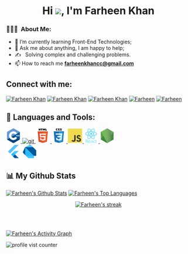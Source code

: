 
<h1 align="center">Hi <img src="https://raw.githubusercontent.com/MartinHeinz/MartinHeinz/master/wave.gif" width="30px">, I'm Farheen Khan</h1>


<h3>👨🏻‍💻 &nbsp;About Me: </h3>


- 🌱 I’m currently learning Front-End Technologies; 
- 💬 Ask me about anything, I am happy to help;
- ✍️ &nbsp; Solving complex and challenging problems.
- 📫 How to reach me **farheenkhancc@gmail.com**



## Connect with me:
<p align="left">

 <a href="https://twitter.com/FarheenFirdous5" target="blank"><img align="center" src="https://cdn.jsdelivr.net/npm/simple-icons@3.0.1/icons/twitter.svg" alt="Farheen Khan" height="40" width="60" /></a>
<a href="https://www.linkedin.com/in/farheen-khan21" target="blank"><img align="center" src="https://cdn.jsdelivr.net/npm/simple-icons@3.0.1/icons/linkedin.svg" alt="Farheen Khan" height="40" width="60" /></a>
<a href="https://www.instagram.com/hobosoul__/" target="blank"><img align="center" src="https://cdn.jsdelivr.net/npm/simple-icons@3.0.1/icons/instagram.svg" alt="Farheen Khan" height="50" width="60" /></a>
<a href="https://codepen.io/Farheen21" target="blank"><img align="center" src="https://cdn2.iconfinder.com/data/icons/social-icons-33/128/Codepen-512.png" alt="Farheen" height="50" width="60" /></a>
<a href="https://leetcode.com/Farheen_khan/" target="blank"><img align="center" src="https://cdn.icon-icons.com/icons2/2389/PNG/512/leetcode_logo_icon_145113.png" alt="Farheen" height="50" width="50" /></a>


## 🚀 Languages and Tools:

<p align="left"> 

<a href="https://www.w3schools.com/cpp/" target="_blank"> <img src="https://raw.githubusercontent.com/devicons/devicon/master/icons/cplusplus/cplusplus-original.svg" alt="cplusplus" width="40" height="40"/> </a> 
<a href="https://git-scm.com/" target="_blank"> <img src="https://www.vectorlogo.zone/logos/git-scm/git-scm-icon.svg" alt="git" width="40" height="40"/> </a> <a href="https://www.w3.org/html/" target="_blank"> <img src="https://raw.githubusercontent.com/devicons/devicon/master/icons/html5/html5-original-wordmark.svg" alt="html5" width="40" height="40"/> </a>
<a href="https://www.w3schools.com/css/" target="_blank"> <img src="https://raw.githubusercontent.com/devicons/devicon/master/icons/css3/css3-original-wordmark.svg" alt="css3" width="40" height="40"/> </a>
<a href="https://developer.mozilla.org/en-US/docs/Web/JavaScript" target="_blank"> <img src="https://raw.githubusercontent.com/devicons/devicon/master/icons/javascript/javascript-original.svg" alt="javascript" width="40" height="40"/> </a> 
<a href="https://reactjs.org/" target="_blank"> <img src="https://raw.githubusercontent.com/devicons/devicon/master/icons/react/react-original-wordmark.svg" alt="react" width="40" height="40"/> </a>
<code><img height="40" src="https://raw.githubusercontent.com/github/explore/80688e429a7d4ef2fca1e82350fe8e3517d3494d/topics/nodejs/nodejs.png"></code>    
<code><img height="40" src="https://raw.githubusercontent.com/github/explore/80688e429a7d4ef2fca1e82350fe8e3517d3494d/topics/flutter/flutter.png"></code>
<code><img height="40" src="https://raw.githubusercontent.com/github/explore/80688e429a7d4ef2fca1e82350fe8e3517d3494d/topics/dart/dart.png"></code>
<br/>

  ## 📊 My Github Stats
<p>
    <a href="https://github.com/farheen21/github-readme-stats"><img alt="Farheen's Github Stats" src="https://github-readme-stats.vercel.app/api?username=farheen21&show_icons=true&count_private=true&theme=react&hide_border=true&bg_color=0D1117" /></a>
  <a href="https://github.com/farheen21/github-readme-stats"><img alt="Farheen's Top Languages" src="https://github-readme-stats.vercel.app/api/top-langs/?username=farheen21&langs_count=8&count_private=true&layout=compact&theme=react&hide_border=true&bg_color=0D1117" /></a>
  <br/>
  <p align="center">
    <a href="https://github.com/farheen21/github-readme-streak-stats">
        <img title="🔥 Get streak stats for your profile at git.io/streak-stats" alt="Farheen's streak" src="https://github-readme-streak-stats.herokuapp.com/?user=farheen21&theme=black-ice&hide_border=true&stroke=0000&background=060A0CD0"/>
    </a>
</p>
</p>
<br/>
<br/>

<a href="https://github.com/farheen21/github-readme-activity-graph"><img alt="Farheen's Activity Graph" src="https://activity-graph.herokuapp.com/graph?username=farheen21&bg_color=0D1117&color=5BCDEC&line=5BCDEC&point=FFFFFF&hide_border=true" /></a>

<p align="left"> <img src="https://komarev.com/ghpvc/?username=farheen21" alt="profile vist counter" /> </p>  
<a href="https://github.com/farheen21">



